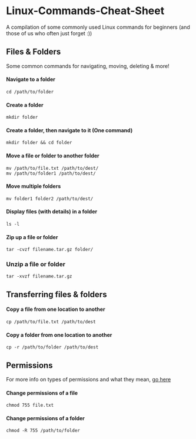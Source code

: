 Linux-Commands-Cheat-Sheet
==========================

A compilation of some commonly used Linux commands for beginners (and those of us who often just forget :))

Files & Folders
----------------

Some common commands for navigating, moving, deleting & more!

#### Navigate to a folder
	cd /path/to/folder

#### Create a folder
	mkdir folder

#### Create a folder, then navigate to it (One command)
	mkdir folder && cd folder

#### Move a file or folder to another folder
	mv /path/to/file.txt /path/to/dest/
	mv /path/to/folder1 /path/to/dest/

#### Move multiple folders
	mv folder1 folder2 /path/to/dest/

#### Display files (with details) in a folder
	ls -l

#### Zip up a file or folder
	tar -cvzf filename.tar.gz folder/

### Unzip a file or folder
	tar -xvzf filename.tar.gz


Transferring files & folders
----------------

#### Copy a file from one location to another
	cp /path/to/file.txt /path/to/dest

#### Copy a folder from one location to another
	cp -r /path/to/folder /path/to/dest





Permissions
----------------

For more info on types of permissions and what they mean, [go here](http://en.wikipedia.org/wiki/Chmod "Title")

#### Change permissions of a file
	chmod 755 file.txt

#### Change permissions of a folder
	chmod -R 755 /path/to/folder







